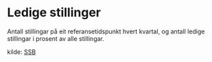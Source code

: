 # Ledige stillinger

Antall stillingar på eit referansetidspunkt hvert kvartal, og antall ledige stillingar i prosent av alle stillingar. 

kilde: [SSB](https://www.ssb.no/arbeid-og-lonn/statistikker/ledstill)